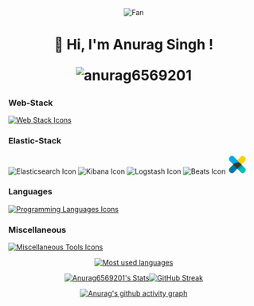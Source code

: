 

<p align="center">
  <div align="center">
<img src="https://github.com/fnky/fnky/raw/fnky/img/fan-1.gif" alt="Fan" align="center">
</div>
  <h1 align="center">👋 Hi, I'm Anurag Singh ! <p align="center"> <img src="https://komarev.com/ghpvc/?username=anurag6569201&label=Code%20views&color=a538ff&style=plastic" alt="anurag6569201" /> </p></h1>
</p>


### Web-Stack
<p align="left">
  <a href="https://skillicons.dev">
    <img src="https://skillicons.dev/icons?i=html,css,javascript,bootstrap,django,mysql,react" alt="Web Stack Icons"/>
  </a>
</p>

### Elastic-Stack
<p align="left">
  <img src="https://cdn.jsdelivr.net/gh/devicons/devicon@latest/icons/elasticsearch/elasticsearch-original.svg" width="40" height="40" alt="Elasticsearch Icon"/>
  <img src="https://cdn.jsdelivr.net/gh/devicons/devicon@latest/icons/kibana/kibana-original.svg" width="40" height="40" alt="Kibana Icon"/>
  <img src="https://cdn.jsdelivr.net/gh/devicons/devicon@latest/icons/logstash/logstash-original.svg" width="40" height="40" alt="Logstash Icon"/>
  <img src="https://cdn.jsdelivr.net/gh/devicons/devicon@latest/icons/beats/beats-original.svg" width="40" height="40" alt="Beats Icon"/>
  <img width="40" height="40" src="https://github.com/anurag6569201/anurag6569201/blob/main/static/assets/images/xpack.png" />
</p>

### Languages
<p align="left">
  <a href="https://skillicons.dev">
    <img src="https://skillicons.dev/icons?i=python,c,cpp" alt="Programming Languages Icons"/>
  </a>
</p>

### Miscellaneous
<p align="left">
  <a href="https://skillicons.dev">
    <img src="https://skillicons.dev/icons?i=vscode,azure,github,docker,figma" alt="Miscellaneous Tools Icons"/>
  </a>
</p>

<div align="center">
<a href="https://anurag.icu">

<img src="https://github-readme-stats.vercel.app/api/top-langs/?username=anurag6569201&card_width=480&custom_title=Anurag's%20Used%20Languages&langs_count=8&theme=gotham&hide_border=true&layout=compact" alt="Most used languages" />
  
<br/>

![Anurag6569201's Stats](https://github-readme-stats.vercel.app/api?username=anurag6569201&theme=gotham&show_icons=true&hide_border=true&count_private=true)[![GitHub Streak](https://streak-stats.demolab.com?user=anurag6569201&theme=gotham&hide_border=true)](https://git.io/streak-stats)

[![Anurag's github activity graph](https://github-readme-activity-graph.vercel.app/graph?username=anurag6569201&days=45&bg_color=0c1014&color=268f77&line=268f77&point=268f77&area=true&hide_border=true)](https://github.com/anurag6569201/github-readme-activity-graph)

</a>
</div>




